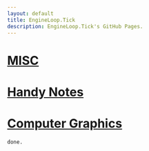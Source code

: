 ```yaml
---
layout: default
title: EngineLoop.Tick
description: EngineLoop.Tick's GitHub Pages.
---
```


# [MISC](./posts/MISC/index.md)

# [Handy Notes](./posts/HandyNotes/index.html)

# [Computer Graphics](./posts/ComputerGraphics/index.md)


```
done.
```

